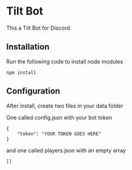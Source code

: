 # Tilt Bot
This a Tilt Bot for Discord.

## Installation
Run the following code to install node modules
```
npm install
```

## Configuration
After install, create two files in your data folder

 One called config.json with your bot token
```
{
    "token": "YOUR TOKEN GOES HERE"
}
```

and one  called players.json with an empty array
```
[]
```